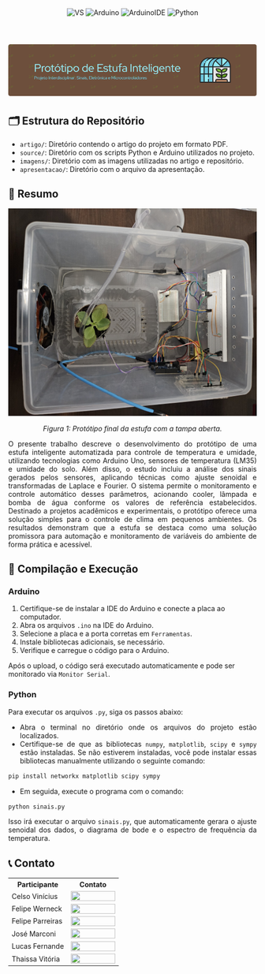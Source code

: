 <div align="center" style="display: inline_block">
  <img align="center" alt="VS" src="https://img.shields.io/badge/Visual_Studio_Code-0078D4?style=for-the-badge&logo=visual%20studio%20code&logoColor=white" />
  <img align="center" alt="Arduino" src="https://img.shields.io/badge/Arduino-00979D?style=for-the-badge&logo=Arduino&logoColor=white" />
  <img align="center" alt="ArduinoIDE" src="https://img.shields.io/badge/Arduino_IDE-00979D?style=for-the-badge&logo=arduino&logoColor=white" />
  <img align="center" alt="Python" src="https://img.shields.io/badge/Python-3776AB?style=for-the-badge&logo=python&logoColor=white" />
</div>

<br>
<h1 align="center">
    <a>
        <img alt="Banner" title="#Banner" style="object-fit: fill; width: 961px, height:200px;" src="imagens/github-header-image.png"/>
    </a>
</h1>

## 🗂️ Estrutura do Repositório

- `artigo/`: Diretório contendo o artigo do projeto em formato PDF.
- `source/`: Diretório com os scripts Python e Arduino utilizados no projeto.
- `imagens/`: Diretório com as imagens utilizadas no artigo e repositório.
- `apresentacao/`: Diretório com o arquivo da apresentação.

## 📝 Resumo

<p align="center">
<img src="imagens/estufa-aberta-horizontal.jpg" width="600"/> 
</p>
<p align="center">
<em>Figura 1: Protótipo final da estufa com a tampa aberta.</em>
</p>

<div align="justify">
O presente trabalho descreve o desenvolvimento do protótipo de uma estufa inteligente automatizada para controle de temperatura e umidade, utilizando tecnologias como Arduino Uno, sensores de temperatura (LM35) e umidade do solo. Além disso, o estudo incluiu a análise dos sinais gerados pelos sensores, aplicando técnicas como ajuste senoidal e transformadas de Laplace e Fourier. O sistema permite o monitoramento e controle automático desses parâmetros, acionando cooler, lâmpada e bomba de água conforme os valores de referência estabelecidos. Destinado a projetos acadêmicos e experimentais, o protótipo oferece uma solução simples para o controle de clima em pequenos ambientes. Os resultados demonstram que a estufa se destaca como uma solução promissora para automação e monitoramento de variáveis do ambiente de forma prática e acessível.
</div>

## 🔄 Compilação e Execução 

### Arduino

1. Certifique-se de instalar a IDE do Arduino e conecte a placa ao computador.
2. Abra os arquivos `.ino` na IDE do Arduino.
3. Selecione a placa e a porta corretas em `Ferramentas`.
4. Instale bibliotecas adicionais, se necessário.
5. Verifique e carregue o código para o Arduino.

Após o upload, o código será executado automaticamente e pode ser monitorado via `Monitor Serial`.

### Python

<div align="justify">
Para executar os arquivos <code>.py</code>, siga os passos abaixo:

- Abra o terminal no diretório onde os arquivos do projeto estão localizados.
- Certifique-se de que as bibliotecas `numpy`, `matplotlib`, `scipy` e `sympy` estão instaladas. Se não estiverem instaladas, você pode instalar essas bibliotecas manualmente utilizando o seguinte comando:

```bash
pip install networkx matplotlib scipy sympy
```

- Em seguida, execute o programa com o comando:

```bash
python sinais.py
```

Isso irá executar o arquivo `sinais.py`, que automaticamente gerara o ajuste senoidal dos dados, o diagrama de bode e o espectro de frequência da temperatura.
</div>

## 📞 Contato

<table align="center">
  <tr>
    <th>Participante</th>
    <th>Contato</th>
  </tr>
  <tr>
    <td>Celso Vinícius</td>
    <td><a href="https://t.me/celso_vsf"><img align="center" height="20px" width="90px" src="https://img.shields.io/badge/Telegram-2CA5E0?style=for-the-badge&logo=telegram&logoColor=white"/> </td>
  </tr>
  <tr>
    <td>Felipe Werneck</td>
    <td><a href="https://t.me/"><img align="center" height="20px" width="90px" src="https://img.shields.io/badge/Telegram-2CA5E0?style=for-the-badge&logo=telegram&logoColor=white"/> </td>
  </tr>
  <tr>
    <td>Felipe Parreiras</td>
    <td><a href="https://t.me/"><img align="center" height="20px" width="90px" src="https://img.shields.io/badge/Telegram-2CA5E0?style=for-the-badge&logo=telegram&logoColor=white"/> </td>
  </tr>
  <tr>
    <td>José Marconi</td>
    <td><a href="https://t.me/"><img align="center" height="20px" width="90px" src="https://img.shields.io/badge/Telegram-2CA5E0?style=for-the-badge&logo=telegram&logoColor=white"/> </td>
  </tr>
  <tr>
    <td>Lucas Fernande</td>
    <td><a href="https://t.me/"><img align="center" height="20px" width="90px" src="https://img.shields.io/badge/Telegram-2CA5E0?style=for-the-badge&logo=telegram&logoColor=white"/> </td>
  </tr>
  <tr>
    <td>Thaissa Vitória</td>
    <td><a href="https://t.me/"><img align="center" height="20px" width="90px" src="https://img.shields.io/badge/Telegram-2CA5E0?style=for-the-badge&logo=telegram&logoColor=white"/> </td>
  </tr>
</table>